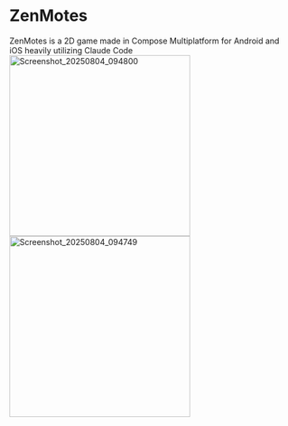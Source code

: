 # ZenMotes

ZenMotes is a 2D game made in Compose Multiplatform for Android and iOS heavily utilizing Claude Code<img width="320" alt="Screenshot_20250804_094800" src="https://github.com/user-attachments/assets/045cdf70-aeb6-4f6b-b84f-42026ba35854" />
<img width="320" alt="Screenshot_20250804_094749" src="https://github.com/user-attachments/assets/0eec821c-961e-41a6-a5e0-96c1a1e93acb" />
